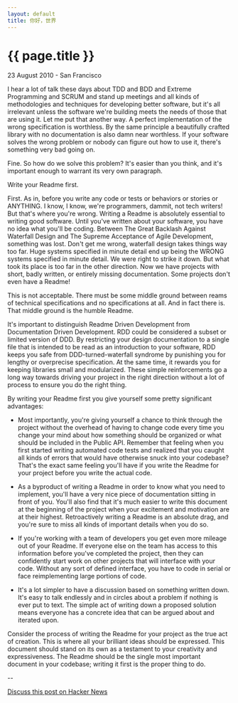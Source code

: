 ```yaml
---
layout: default
title: 你好，世界
---
```




{{ page.title }}
================

<p class="meta">23 August 2010 - San Francisco</p>

I hear a lot of talk these days about TDD and BDD and Extreme Programming and SCRUM and stand up meetings and all kinds of methodologies and techniques for developing better software, but it's all irrelevant unless the software we're building meets the needs of those that are using it. Let me put that another way. A perfect implementation of the wrong specification is worthless. By the same principle a beautifully crafted library with no documentation is also damn near worthless. If your software solves the wrong problem or nobody can figure out how to use it, there's something very bad going on.

Fine. So how do we solve this problem? It's easier than you think, and it's important enough to warrant its very own paragraph.

Write your Readme first.

First. As in, before you write any code or tests or behaviors or stories or ANYTHING. I know, I know, we're programmers, dammit, not tech writers! But that's where you're wrong. Writing a Readme is absolutely essential to writing good software. Until you've written about your software, you have no idea what you'll be coding. Between The Great Backlash Against Waterfall Design and The Supreme Acceptance of Agile Development, something was lost. Don't get me wrong, waterfall design takes things way too far. Huge systems specified in minute detail end up being the WRONG systems specified in minute detail. We were right to strike it down. But what took its place is too far in the other direction. Now we have projects with short, badly written, or entirely missing documentation. Some projects don't even have a Readme!

This is not acceptable. There must be some middle ground between reams of technical specifications and no specifications at all. And in fact there is. That middle ground is the humble Readme.

It's important to distinguish Readme Driven Development from Documentation Driven Development. RDD could be considered a subset or limited version of DDD. By restricting your design documentation to a single file that is intended to be read as an introduction to your software, RDD keeps you safe from DDD-turned-waterfall syndrome by punishing you for lengthy or overprecise specification. At the same time, it rewards you for keeping libraries small and modularized. These simple reinforcements go a long way towards driving your project in the right direction without a lot of process to ensure you do the right thing.

By writing your Readme first you give yourself some pretty significant advantages:

* Most importantly, you're giving yourself a chance to think through the project without the overhead of having to change code every time you change your mind about how something should be organized or what should be included in the Public API. Remember that feeling when you first started writing automated code tests and realized that you caught all kinds of errors that would have otherwise snuck into your codebase? That's the exact same feeling you'll have if you write the Readme for your project before you write the actual code.

* As a byproduct of writing a Readme in order to know what you need to implement, you'll have a very nice piece of documentation sitting in front of you. You'll also find that it's much easier to write this document at the beginning of the project when your excitement and motivation are at their highest. Retroactively writing a Readme is an absolute drag, and you're sure to miss all kinds of important details when you do so.

* If you're working with a team of developers you get even more mileage out of your Readme. If everyone else on the team has access to this information before you've completed the project, then they can confidently start work on other projects that will interface with your code. Without any sort of defined interface, you have to code in serial or face reimplementing large portions of code.

* It's a lot simpler to have a discussion based on something written down. It's easy to talk endlessly and in circles about a problem if nothing is ever put to text. The simple act of writing down a proposed solution means everyone has a concrete idea that can be argued about and iterated upon.

Consider the process of writing the Readme for your project as the true act of creation. This is where all your brilliant ideas should be expressed. This document should stand on its own as a testament to your creativity and expressiveness. The Readme should be the single most important document in your codebase; writing it first is the proper thing to do.

--

[Discuss this post on Hacker News](http://news.ycombinator.com/item?id=1627246)